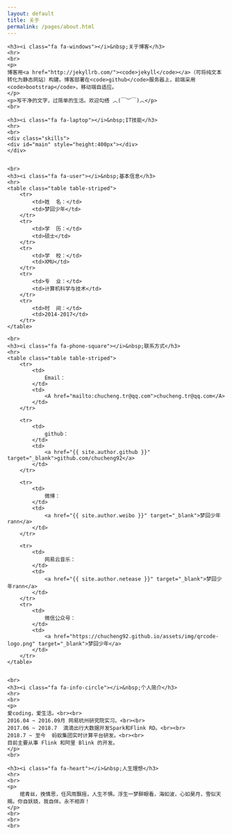 ```yaml
---
layout: default
title: 关于
permalink: /pages/about.html
---
```


<div class="home">

	<h3><i class="fa fa-windows"></i>&nbsp;关于博客</h3>
	<hr>
	<br>
	<p>
	博客用<a href="http://jekyllrb.com/"><code>jekyll</code></a>（可将纯文本转化为静态网站）构建。博客部署在<code>github</code>服务器上，前端采用<code>bootstrap</code>，移动端自适应。
	</p>
	<p>写干净的文字，过简单的生活。欢迎勾搭 ︿(￣︶￣)︿</p>
	<br>
	
	<h3><i class="fa fa-laptop"></i>&nbsp;IT技能</h3>
	<hr>
	<br>
    <div class="skills">
   	<div id="main" style="height:400px"></div>
    </div>	

	
	<br>
	<h3><i class="fa fa-user"></i>&nbsp;基本信息</h3>
	<hr>
	<table class="table table-striped">
		<tr>
			<td>姓  名：</td>    
			<td>梦回少年</td>
		</tr>
		<tr>
			<td>学  历：</td>    
			<td>硕士</td>
		</tr>
		<tr>
			<td>学  校：</td>    
			<td>XMU</td>
		</tr>
		<tr>
			<td>专  业：</td>    
			<td>计算机科学与技术</td>
		</tr>
		<tr>
			<td>时  间：</td>    
			<td>2014-2017</td>
		</tr>
	</table>

	<br>
	<h3><i class="fa fa-phone-square"></i>&nbsp;联系方式</h3>
	<hr>
	<table class="table table-striped">
		<tr>
			<td>
				Email：
			</td>  
			<td>
				<A href="mailto:chucheng.tr@qq.com">chucheng.tr@qq.com</A>
			</td>
		</tr>

		<tr>
			<td>
				github：
			</td>  
			<td>
				<a href="{{ site.author.github }}" target="_blank">github.com/chucheng92</a>
			</td>  
		</tr>

		<tr>
			<td>
				微博：
			</td> 
			<td>
				<a href="{{ site.author.weibo }}" target="_blank">梦回少年rann</a>
			</td> 
		</tr>

		<tr>
			<td>
				网易云音乐：
			</td> 
			<td>
				<a href="{{ site.author.netease }}" target="_blank">梦回少年rann</a>
			</td> 
		</tr>
		<tr>
			<td>
				微信公众号：
			</td> 
			<td>
				<a href="https://chucheng92.github.io/assets/img/qrcode-logo.png" target="_blank">梦回少年</a>
			</td> 
		</tr>
	</table>


	<br>
	<h3><i class="fa fa-info-circle"></i>&nbsp;个人简介</h3>
	<hr>
	<br>
	<p>
	爱coding，爱生活。<br><br>
	2016.04 ~ 2016.09月 网易杭州研究院实习。<br><br>
	2017.06 ~ 2018.7  滴滴出行大数据开发Spark和Flink RD。<br><br>
    2018.7 ~ 至今  蚂蚁集团实时计算平台研发。<br><br>
	目前主要从事 Flink 和阿里 Blink 的开发。
	</p>
	<br>

	<h3><i class="fa fa-heart"></i>&nbsp;人生理想</h3>
	<hr>
	<br>
	<p>
		绾青丝，挽情思，任风雨飘摇，人生不惧。浮生一梦醉眼看，海如波，心如昊月，雪似天赐。你自妖娆，我自伴。永不相弃！		
	</p>
	<br>
	<br> 
	<br>

</div>